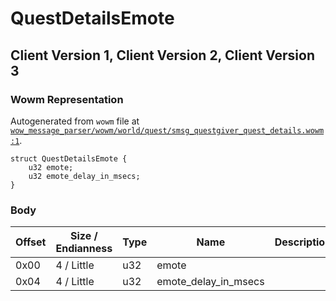 # QuestDetailsEmote

## Client Version 1, Client Version 2, Client Version 3

### Wowm Representation

Autogenerated from `wowm` file at [`wow_message_parser/wowm/world/quest/smsg_questgiver_quest_details.wowm:1`](https://github.com/gtker/wow_messages/tree/main/wow_message_parser/wowm/world/quest/smsg_questgiver_quest_details.wowm#L1).
```rust,ignore
struct QuestDetailsEmote {
    u32 emote;
    u32 emote_delay_in_msecs;
}
```
### Body

| Offset | Size / Endianness | Type | Name | Description | Comment |
| ------ | ----------------- | ---- | ---- | ----------- | ------- |
| 0x00 | 4 / Little | u32 | emote |  |  |
| 0x04 | 4 / Little | u32 | emote_delay_in_msecs |  |  |

